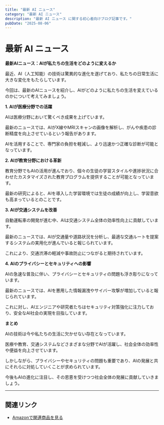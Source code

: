 ```yaml
---
title: "最新 AI ニュース"
category: "最新 AI ニュース"
description: "最新 AI ニュース に関する初心者向けブログ記事です。"
pubDate: "2025-08-06"
---
```


# 最新 AI ニュース

**最新AIニュース：AIが私たちの生活をどのように変えるか**

最近、AI（人工知能）の技術は驚異的な進化を遂げており、私たちの日常生活に大きな変化をもたらしています。

今回は、最新のAIニュースを紹介し、AIがどのように私たちの生活を変えているのかについて考えてみましょう。



**1.  AIが医療分野での活躍**

AIは医療分野において驚くべき成果を上げています。

最新のニュースでは、AIがX線やMRIスキャンの画像を解析し、がんや疾患の診断精度を向上させているという報告があります。

AIを活用することで、専門家の負担を軽減し、より迅速かつ正確な診断が可能となっています。



**2. AIが教育分野における革新**

教育分野でもAIの活用が進んでおり、個々の生徒の学習スタイルや進捗状況に合わせたカスタマイズされた教育プログラムを提供することが可能となっています。

最新の研究によると、AIを導入した学習環境では生徒の成績が向上し、学習意欲も高まっているとのことです。



**3. AIが交通システムを改善**

自動運転車の開発が進む中、AIは交通システム全体の効率性向上に貢献しています。

最新のニュースでは、AIが交通量や道路状況を分析し、最適な交通ルートを提案するシステムの実用化が進んでいると報じられています。

これにより、交通渋滞の軽減や事故防止につながると期待されています。



**4. AIのプライバシーとセキュリティへの影響**

AIの急速な普及に伴い、プライバシーとセキュリティの問題も浮き彫りになっています。

最新のニュースでは、AIを悪用した情報漏洩やサイバー攻撃が増加していると報じられています。

これに対し、AIエンジニアや研究者たちはセキュリティ対策強化に注力しており、安全なAI社会の実現を目指しています。



**まとめ**

AIの技術は今や私たちの生活に欠かせない存在となっています。

医療や教育、交通システムなどさまざまな分野でAIが活躍し、社会全体の効率性や便益を向上させています。

しかしながら、プライバシーやセキュリティの問題も重要であり、AIの発展と共にそれらに対処していくことが求められています。

今後もAIの進化に注目し、その恩恵を受けつつ社会全体の発展に貢献していきましょう。



---

## 関連リンク

- [Amazonで関連商品を見る](https://www.amazon.co.jp/s?k=%E6%9C%80%E6%96%B0+AI+%E3%83%8B%E3%83%A5%E3%83%BC%E3%82%B9&tag=autowritehubai-22)
